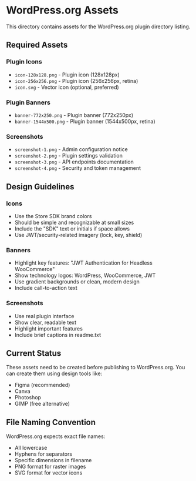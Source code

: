# WordPress.org Assets

This directory contains assets for the WordPress.org plugin directory listing.

## Required Assets

### Plugin Icons

- `icon-128x128.png` - Plugin icon (128x128px)
- `icon-256x256.png` - Plugin icon (256x256px, retina)
- `icon.svg` - Vector icon (optional, preferred)

### Plugin Banners

- `banner-772x250.png` - Plugin banner (772x250px)
- `banner-1544x500.png` - Plugin banner (1544x500px, retina)

### Screenshots

- `screenshot-1.png` - Admin configuration notice
- `screenshot-2.png` - Plugin settings validation
- `screenshot-3.png` - API endpoints documentation
- `screenshot-4.png` - Security and token management

## Design Guidelines

### Icons

- Use the Store SDK brand colors
- Should be simple and recognizable at small sizes
- Include the "SDK" text or initials if space allows
- Use JWT/security-related imagery (lock, key, shield)

### Banners

- Highlight key features: "JWT Authentication for Headless WooCommerce"
- Show technology logos: WordPress, WooCommerce, JWT
- Use gradient backgrounds or clean, modern design
- Include call-to-action text

### Screenshots

- Use real plugin interface
- Show clear, readable text
- Highlight important features
- Include brief captions in readme.txt

## Current Status

These assets need to be created before publishing to WordPress.org.
You can create them using design tools like:

- Figma (recommended)
- Canva
- Photoshop
- GIMP (free alternative)

## File Naming Convention

WordPress.org expects exact file names:

- All lowercase
- Hyphens for separators
- Specific dimensions in filename
- PNG format for raster images
- SVG format for vector icons
